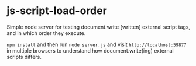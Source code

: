 js-script-load-order
====================

Simple node server for testing document.write [written] external script tags, and in which order they execute.

```npm install``` and then run ```node server.js``` and visit ```http://localhost:59877``` in multiple browsers to understand how document.write(ing) external scripts differs.
